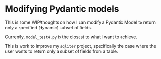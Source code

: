 # Modifying Pydantic models

This is some WIP/thoughts on how I can modify a Pydantic Model to return only a
specified (dynamic) subset of fields.

Currently, `model_test4.py` is the closest to what I want to achieve.

This is work to improve my `sqliter` project, specifically the case where the
user wants to return only a subset of fields from a table.
